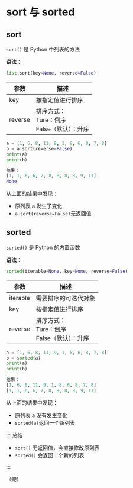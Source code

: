 

# sort 与 sorted

## sort

`sort()` 是 Python 中列表的方法

**语法**：

```python
list.sort(key=None, reverse=False)
```

| 参数    | 描述                                                |
| ------- | --------------------------------------------------- |
| key     | 按指定值进行排序                                    |
| reverse | 排序方式：<br />Ture：倒序<br />False（默认）：升序 |

```python
a = [1, 6, 8, 11, 9, 1, 8, 6, 8, 7, 8]
b = a.sort(reverse=False)
print(a)
print(b)

结果：
[1, 1, 6, 6, 7, 8, 8, 8, 8, 9, 11]
None
```

从上面的结果中发现：

+ 原列表 a 发生了变化
+ `a.sort(reverse=False)`无返回值

## sorted

`sorted()` 是 Python 的内置函数

**语法**：

```python
sorted(iterable=None, key=None, reverse=False)
```

| 参数     | 描述                                                |
| -------- | --------------------------------------------------- |
| iterable | 需要排序的可迭代对象                                |
| key      | 按指定值进行排序                                    |
| reverse  | 排序方式：<br />Ture：倒序<br />False（默认）：升序 |

```python
a = [1, 6, 8, 11, 9, 1, 8, 6, 8, 7, 8]
b = sorted(a)
print(a)
print(b)

结果：
[1, 6, 8, 11, 9, 1, 8, 6, 8, 7, 8]
[1, 1, 6, 6, 7, 8, 8, 8, 8, 9, 11]
```

从上面的结果中发现：

+ 原列表 a 没有发生变化
+ `sorted(a)`返回一个新列表

::: 总结

+ `sort()` 无返回值，会直接修改原列表
+ `sorted()` 会返回一个新的列表

:::

（完）